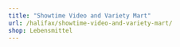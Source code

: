 ```yaml
---
title: "Showtime Video and Variety Mart"
url: /halifax/showtime-video-and-variety-mart/
shop: Lebensmittel
---
```

